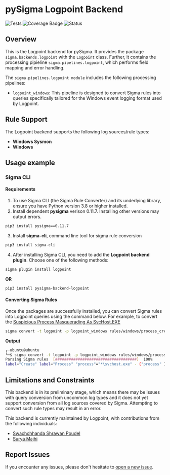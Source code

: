 # pySigma Logpoint Backend
![Tests](https://github.com/logpoint/pySigma-backend-logpoint/actions/workflows/test.yml/badge.svg)
![Coverage Badge](https://img.shields.io/endpoint?url=https://raw.githubusercontent.com/logpoint/pySigma-backend-logpoint/main/coverage-badge.json)
![Status](https://img.shields.io/badge/Status-pre--release-orange)

## Overview
This is the Logpoint backend for pySigma. It provides the package `sigma.backends.logpoint` with the `Logpoint` class.
Further, it contains the processing pipieline `sigma.pipelines.logpoint`, which performs field mapping and error handling.

The `sigma.pipelines.logpoint module` includes the following processing pipelines:

* `logpoint_windows`: This pipeline is designed to convert Sigma rules into queries specifically tailored for the Windows event logging format used by Logpoint.

## Rule Support
The Logpoint backend supports the following log sources/rule types:

- **Windows Sysmon**
- **Windows**

## Usage example

### Sigma CLI

#### Requirements

1. To use Sigma CLI (the Sigma Rule Converter) and its underlying library, ensure you have Python version 3.8 or higher installed.
2. Install dependent **pysigma** verison 0.11.7. Installing other versions may output errors.

```bash
pip3 install pysigma==0.11.7
```

3. Install **sigma-cli**, command line tool for sigma rule conversion
```bash
pip3 install sigma-cli
```

4. After installing Sigma CLI, you need to add the **Logpoint backend plugin**. Choose one of the following methods:

```bash
sigma plugin install logpoint
```
**OR**

```bash
pip3 install pysigma-backend-logpoint
```

#### Converting Sigma Rules
Once the packages are successfully installed, you can convert Sigma rules into Logpoint queries using the command below. For example, to convert the
[Suspicious Process Masquerading As SvcHost.EXE](https://github.com/SigmaHQ/sigma/blob/598d29f811c1859ba18e05b8c419cc94410c9a55/rules/windows/process_creation/proc_creation_win_svchost_masqueraded_execution.yml)

```bash
sigma convert -t logpoint -p logpoint_windows rules/windows/process_creation/proc_creation_win_svchost_masqueraded_execution.yml
```
**Output**

```bash
╭─ubuntu@ubuntu
╰─$ sigma convert -t logpoint -p logpoint_windows rules/windows/process_creation/proc_creation_win_svchost_masqueraded_execution.yml
Parsing Sigma rules  [####################################]  100%
label="Create" label="Process" "process"="*\svchost.exe" - ("process" IN ["C:\Windows\System32\svchost.exe", "C:\Windows\SysWOW64\svchost.exe"] OR file="svchost.exe")
```

## Limitations and Constraints
This backend is in its preliminary stage, which means there may be issues with query conversion from uncommon log types and it does not yet support conversion from all log sources covered by Sigma. Attempting to convert such rule types may result in an error.


This backend is currently maintained by Logpoint, with contributions from the following individuals:
* [Swachchhanda Shrawan Poudel](https://github.com/swachchhanda000/)
* [Surya Majhi](https://github.com/suryamajhi)

## Report Issues

If you encounter any issues, please don't hesitate to [open a new issue](https://github.com/logpoint/pySigma-backend-logpoint/issues/new).
